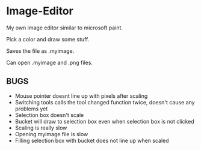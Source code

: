 # Image-Editor
<p>My own image editor similar to microsoft paint.</p>
<p>Pick a color and draw some stuff.</p>
<p>Saves the file as .myimage.</p>
<p>Can open .myimage and .png files.</p>

<h2>BUGS</h2>
<ul>
    <li>Mouse pointer doesnt line up with pixels after scaling</li>
    <li>Switching tools calls the tool changed function twice, doesn't cause any problems yet</li>
    <li>Selection box doesn't scale</li>
    <li>Bucket will draw to selection box even when selection box is not clicked</li>
    <li>Scaling is really slow</li>
    <li>Opening myimage file is slow</li>
    <li>Filling selection box with bucket does not line up when scaled</li>
</ul>